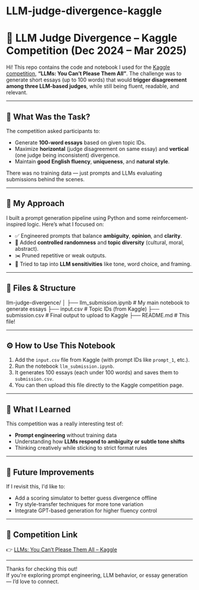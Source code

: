 # LLM-judge-divergence-kaggle
# 🧠 LLM Judge Divergence – Kaggle Competition (Dec 2024 – Mar 2025)

Hi! This repo contains the code and notebook I used for the [Kaggle competition](https://www.kaggle.com/competitions/llms-you-cant-please-them-all), **“LLMs: You Can’t Please Them All”**. The challenge was to generate short essays (up to 100 words) that would **trigger disagreement among three LLM-based judges**, while still being fluent, readable, and relevant.

---

## 🧩 What Was the Task?

The competition asked participants to:
- Generate **100-word essays** based on given topic IDs.
- Maximize **horizontal** (judge disagreement on same essay) and **vertical** (one judge being inconsistent) divergence.
- Maintain **good English fluency**, **uniqueness**, and **natural style**.

There was no training data — just prompts and LLMs evaluating submissions behind the scenes.

---

## 🚀 My Approach

I built a prompt generation pipeline using Python and some reinforcement-inspired logic. Here’s what I focused on:

- ✅ Engineered prompts that balance **ambiguity**, **opinion**, and **clarity**.
- 🔁 Added **controlled randomness** and **topic diversity** (cultural, moral, abstract).
- ✂️ Pruned repetitive or weak outputs.
- 🧠 Tried to tap into **LLM sensitivities** like tone, word choice, and framing.

---

## 📁 Files & Structure

llm-judge-divergence/
│
├── llm_submission.ipynb # My main notebook to generate essays
├── input.csv # Topic IDs (from Kaggle)
├── submission.csv # Final output to upload to Kaggle
├── README.md # This file!


---

## ⚙️ How to Use This Notebook

1. Add the `input.csv` file from Kaggle (with prompt IDs like `prompt_1`, etc.).
2. Run the notebook `llm_submission.ipynb`.
3. It generates 100 essays (each under 100 words) and saves them to `submission.csv`.
4. You can then upload this file directly to the Kaggle competition page.

---

## 🧪 What I Learned

This competition was a really interesting test of:
- **Prompt engineering** without training data
- Understanding how **LLMs respond to ambiguity or subtle tone shifts**
- Thinking creatively while sticking to strict format rules

---

## 🧠 Future Improvements

If I revisit this, I'd like to:
- Add a scoring simulator to better guess divergence offline
- Try style-transfer techniques for more tone variation
- Integrate GPT-based generation for higher fluency control

---

## 🔗 Competition Link

👉 [LLMs: You Can’t Please Them All – Kaggle](https://www.kaggle.com/competitions/llms-you-cant-please-them-all)

---

Thanks for checking this out!  
If you're exploring prompt engineering, LLM behavior, or essay generation — I’d love to connect.
